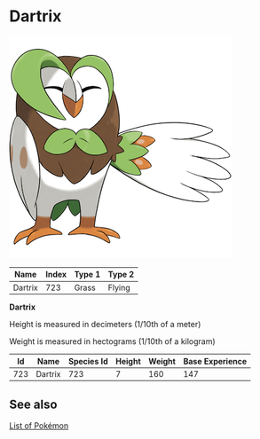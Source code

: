# Dartrix


![Dartrix](images/723.png)

| **Name** | **Index** | **Type 1** | **Type 2** |
|----|----|----|----|
| Dartrix | 723 | Grass | Flying  |

**Dartrix** 


Height is measured in decimeters (1/10th of a meter)

Weight is measured in hectograms (1/10th of a kilogram)

| **Id** | **Name** | **Species Id** | **Height** | **Weight** | **Base Experience** |
|--------|----------|----------------|------------|------------|---------------------|
| 723 | Dartrix | 723 | 7 | 160 | 147 |


## See also

[List of Pokémon](../pokemon.md)
